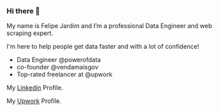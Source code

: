 ### Hi there 👋

My name is Felipe Jardim and I’m a professional Data Engineer and web scraping expert.

I'm here to help people get data faster and with a lot of confidence!


- Data Engineer @powerofdata
- co-founder @vendamaisgov
- Top-rated freelancer at @upwork





My [Linkedin](https://www.linkedin.com/in/felipe-jardim-fiorentino-0a0b5972/) Profile.


My [Upwork](https://www.upwork.com/freelancers/~01e270ef24f4fb423a) Profile.


